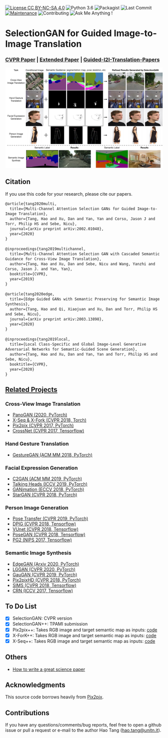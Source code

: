 [![License CC BY-NC-SA 4.0](https://img.shields.io/badge/license-CC4.0-blue.svg)](https://github.com/Ha0Tang/SelectionGAN/blob/master/LICENSE.md)
![Python 3.6](https://img.shields.io/badge/python-3.6-green.svg)
![Packagist](https://img.shields.io/badge/Pytorch-0.4.1-red.svg)
![Last Commit](https://img.shields.io/github/last-commit/Ha0Tang/SelectionGAN)
[![Maintenance](https://img.shields.io/badge/Maintained%3F-yes-blue.svg)](https://github.com/Ha0Tang/SelectionGAN/graphs/commit-activity)
![Contributing](https://img.shields.io/badge/contributions-welcome-red.svg?style=flat)
![Ask Me Anything !](https://img.shields.io/badge/Ask%20me-anything-1abc9c.svg)

# SelectionGAN for Guided Image-to-Image Translation
### [CVPR Paper](https://arxiv.org/abs/1904.06807) | [Extended Paper](https://arxiv.org/abs/2002.01048) | [Guided-I2I-Translation-Papers](https://github.com/Ha0Tang/Guided-I2I-Translation-Papers)

![SelectionGAN Results](./imgs/motivation.jpg)

## Citation
If you use this code for your research, please cite our papers.
```
@article{tang2020multi,
  title={Multi-Channel Attention Selection GANs for Guided Image-to-Image Translation},
  author={Tang, Hao and Xu, Dan and Yan, Yan and Corso, Jason J and Torr, Philip HS and Sebe, Nicu},
  journal={arXiv preprint arXiv:2002.01048},
  year={2020}
}

@inproceedings{tang2019multichannel,
  title={Multi-Channel Attention Selection GAN with Cascaded Semantic Guidance for Cross-View Image Translation},
  author={Tang, Hao and Xu, Dan and Sebe, Nicu and Wang, Yanzhi and Corso, Jason J. and Yan, Yan},
  booktitle={CVPR},
  year={2019}
}

@article{tang2020edge,
  title={Edge Guided GANs with Semantic Preserving for Semantic Image Synthesis},
  author={Tang, Hao and Qi, Xiaojuan and Xu, Dan and Torr, Philip HS and Sebe, Nicu},
  journal={arXiv preprint arXiv:2003.13898},
  year={2020}
}

@inproceedings{tang2019local,
  title={Local Class-Specific and Global Image-Level Generative Adversarial Networks for Semantic-Guided Scene Generation},
  author={Tang, Hao and Xu, Dan and Yan, Yan and Torr, Philip HS and Sebe, Nicu},
  booktitle={CVPR},
  year={2020}
}
```

## [Related Projects](https://github.com/Ha0Tang/Guided-I2I-Translation-Papers)
### Cross-View Image Translation 
- [PanoGAN (2020, PyTorch)](https://github.com/sswuai/PanoGAN)
- [X-Seq & X-Fork (CVPR 2018, Torch)](https://github.com/kregmi/cross-view-image-synthesis)
- [Pix2pix (CVPR 2017, PyTorch)](https://github.com/junyanz/pytorch-CycleGAN-and-pix2pix)
- [CrossNet (CVPR 2017, Tensorflow)](https://github.com/viibridges/crossnet)

### Hand Gesture Translation 
- [GestureGAN (ACM MM 2018, PyTorch)](https://github.com/Ha0Tang/GestureGAN)

### Facial Expression Generation
- [C2GAN (ACM MM 2019, PyTorch)](https://github.com/Ha0Tang/C2GAN)
- [Talking Heads (ICCV 2019, PyTorch)](https://github.com/grey-eye/talking-heads)
- [GANimation (ECCV 2018, PyTorch)](https://github.com/albertpumarola/GANimation)
- [StarGAN (CVPR 2018, PyTorch)](https://github.com/yunjey/stargan)

### Person Image Generation
- [Pose Transfer (CVPR 2019, PyTorch)](https://github.com/tengteng95/Pose-Transfer)
- [DPIG (CVPR 2018, Tensorflow)](https://github.com/charliememory/Disentangled-Person-Image-Generation)
- [VUnet (CVPR 2018, Tensorflow)](https://github.com/CompVis/vunet)
- [PoseGAN (CVPR 2018, Tensorflow)](https://github.com/AliaksandrSiarohin/pose-gan)
- [PG2 (NIPS 2017, Tensorflow)](https://github.com/charliememory/Pose-Guided-Person-Image-Generation)

### Semantic Image Synthesis
- [EdgeGAN (Arxiv 2020, PyTorch)](https://github.com/Ha0Tang/EdgeGAN)
- [LGGAN (CVPR 2020, PyTorch)](https://github.com/Ha0Tang/LGGAN)
- [GauGAN (CVPR 2019, PyTorch)](https://github.com/NVlabs/SPADE)
- [Pix2pixHD (CVPR 2018, PyTorch)](https://github.com/NVIDIA/pix2pixHD)
- [SIMS (CVPR 2018, Tensorflow)](https://github.com/xjqicuhk/SIMS)
- [CRN (ICCV 2017, Tensorflow)](https://github.com/johnathanlouie/crn)

## To Do List
- [x] SelectionGAN: CVPR version
- [x] SelectionGAN++: TPAMI submission
- [x] Pix2pix++: Takes RGB image and target semantic map as inputs: [code](./cross_view_v2)
- [x] X-ForK++: Takes RGB image and target semantic map as inputs: [code](./cross_view_v2)
- [x] X-Seq++: Takes RGB image and target semantic map as inputs: [code](./cross_view_v2)

## Others
- [How to write a great science paper](https://www.nature.com/articles/d41586-019-02918-5)

## Acknowledgments
This source code borrows heavily from [Pix2pix](https://github.com/junyanz/pytorch-CycleGAN-and-pix2pix).

## Contributions
If you have any questions/comments/bug reports, feel free to open a github issue or pull a request or e-mail to the author Hao Tang ([hao.tang@unitn.it](hao.tang@unitn.it)).


